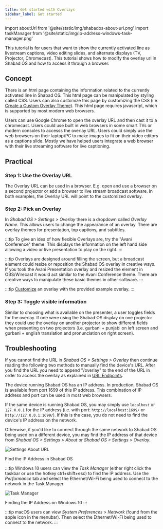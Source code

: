 ```yaml
---
title: Get started with Overlays
sidebar_label: Get started
---
```


import aboutUrl from '@site/static/img/shabados-about-url.png'
import taskManager from '@site/static/img/ip-address-windows-task-manager.png'

This tutorial is for users that want to show the currently activated line as livestream captions, video editing slides, and alternate displays (TV, Projector, Chromecast). This tutorial shows how to modify the overlay url in Shabad OS and how to access it through a browser.

## Concept

There is an html page containing the information related to the currently activated line in Shabad OS. This html page can be manipulated by styling called CSS. Users can also customize this page by customizing the CSS (i.e. [Create a Custom Overlay Theme](/tutorials/overlay/create-custom-theme)). This html page requires javascript, which is supported by most modern web browsers.

Users can use Google Chrome to open the overlay URL and then cast it to a chromecast. Users could use built in web browsers in some smart TVs or modern consoles to accesss the overlay URL. Users could simply use the web browsers on their laptop/PC to make images to fit on their video editors as a captions slide. Mostly we have helped users integrate a web browser with their live streaming software for live captioning.

## Practical

### Step 1: Use the Overlay URL

The Overlay URL can be used in a browser. E.g. open and use a browser on a second projector or add a browser to live stream broadcast software. In both examples, the Overlay URL will point to the customized overlay.

### Step 2: Pick an Overlay

In _Shabad OS > Settings > Overlay_ there is a dropdown called _Overlay Name_. This allows users to change the appearance of an overlay. There are overlay themes for presentation, top captions, and subtitles.

:::tip
To give an idea of how flexible Overlays are, try the "Avani Conference" theme. This displays the information on the left hand side allowing a video or live presentation to play on the right.
:::

:::tip
Overlays are designed around filling the screen, but a broadcast element could resize or reposition the Shabad OS overlay in creative ways. If you took the Avani Presentation overlay and resized the element in OBS/Wirecast it would act similar to the Avani Conference theme. There are creative ways to manipulate these basic themes in other software.
:::

:::tip
[Customize](/tutorials/overlay/create-custom-theme.md) an overlay with the provided example overlay.
:::

### Step 3: Toggle visible information

Similar to choosing what is available on the presenter, a user toggles fields for the overlay. If one were using the Shabad OS display on one projector they could use the overlay on another projector to show different fields when presenting on two projectors (i.e. gurbani + punjabi on left screen and gurbani + english translation and pronunciation on right screen).

## Troubleshooting

If you cannot find the URL in _Shabad OS > Settings > Overlay_ then continue reading the following two methods to manually find the device's URL. After you find the URL you need to append "/overlay" to the end of the URL in order to access the overlay as explained in [URL Endpoints](/presenter/reference/url-endpoints.md).

The device running Shabad OS has an IP address. In production, Shabad OS is available from port 1699 of this IP address. This combination of IP address and port can be used in most web browsers.

If the same device is running Shabad OS, you may simply use `localhost` or `127.0.0.1` for the IP address (i.e. with port: `http://localhost:1699/` or `http://127.0.0.1:1699/`). If this is the case, you do not need to find the device's IP address on the network.

Otherwise, if you'd like to connect through the same network to Shabad OS being used on a different device, you may find the IP address of that device from _Shabad OS > Settings > About_ or _Shabad OS > Settings > Overlay_.

<img src={aboutUrl} alt="Settings About URL" width={500} />

Find the IP Address in Shabad OS

:::tip
Windows 10 users can view the _Task Manager_ (either right click the taskbar or use the hotkey ctrl+shift+esc) to find the IP address. Use the _Performance_ tab and select the Ethernet/Wi-Fi being used to connect to the network in the Task Manager.

<img src={taskManager} alt="Task Manager" width={500} />

Finding the IP Address on Windows 10
:::

:::tip
macOS users can view _System Preferences > Network_ (found from the apple icon in the menubar). Then select the Ethernet/Wi-Fi being used to connect to the network.
:::

